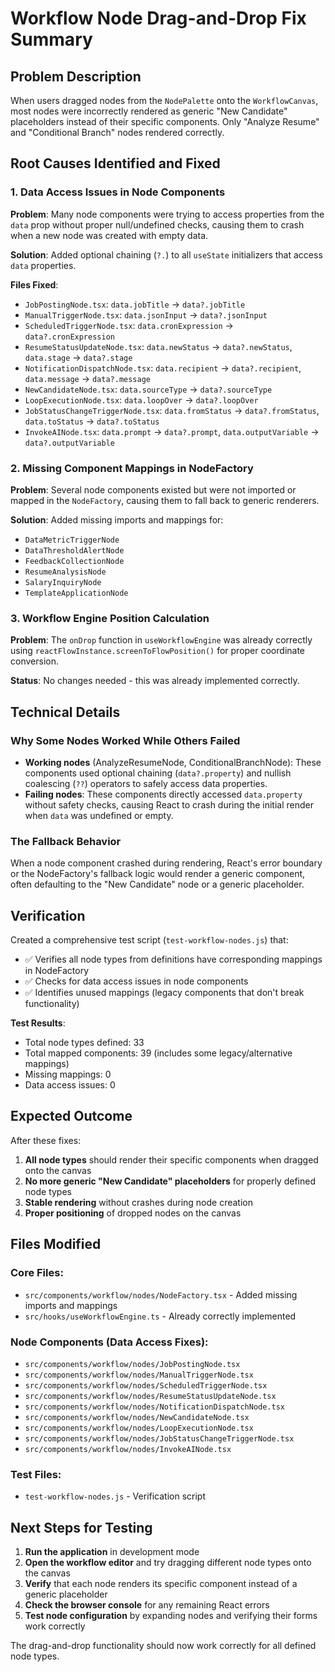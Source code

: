 # Workflow Node Drag-and-Drop Fix Summary

## Problem Description
When users dragged nodes from the `NodePalette` onto the `WorkflowCanvas`, most nodes were incorrectly rendered as generic "New Candidate" placeholders instead of their specific components. Only "Analyze Resume" and "Conditional Branch" nodes rendered correctly.

## Root Causes Identified and Fixed

### 1. Data Access Issues in Node Components
**Problem**: Many node components were trying to access properties from the `data` prop without proper null/undefined checks, causing them to crash when a new node was created with empty data.

**Solution**: Added optional chaining (`?.`) to all `useState` initializers that access `data` properties.

**Files Fixed**:
- `JobPostingNode.tsx`: `data.jobTitle` → `data?.jobTitle`
- `ManualTriggerNode.tsx`: `data.jsonInput` → `data?.jsonInput`
- `ScheduledTriggerNode.tsx`: `data.cronExpression` → `data?.cronExpression`
- `ResumeStatusUpdateNode.tsx`: `data.newStatus` → `data?.newStatus`, `data.stage` → `data?.stage`
- `NotificationDispatchNode.tsx`: `data.recipient` → `data?.recipient`, `data.message` → `data?.message`
- `NewCandidateNode.tsx`: `data.sourceType` → `data?.sourceType`
- `LoopExecutionNode.tsx`: `data.loopOver` → `data?.loopOver`
- `JobStatusChangeTriggerNode.tsx`: `data.fromStatus` → `data?.fromStatus`, `data.toStatus` → `data?.toStatus`
- `InvokeAINode.tsx`: `data.prompt` → `data?.prompt`, `data.outputVariable` → `data?.outputVariable`

### 2. Missing Component Mappings in NodeFactory
**Problem**: Several node components existed but were not imported or mapped in the `NodeFactory`, causing them to fall back to generic renderers.

**Solution**: Added missing imports and mappings for:
- `DataMetricTriggerNode`
- `DataThresholdAlertNode`
- `FeedbackCollectionNode`
- `ResumeAnalysisNode`
- `SalaryInquiryNode`
- `TemplateApplicationNode`

### 3. Workflow Engine Position Calculation
**Problem**: The `onDrop` function in `useWorkflowEngine` was already correctly using `reactFlowInstance.screenToFlowPosition()` for proper coordinate conversion.

**Status**: No changes needed - this was already implemented correctly.

## Technical Details

### Why Some Nodes Worked While Others Failed
- **Working nodes** (AnalyzeResumeNode, ConditionalBranchNode): These components used optional chaining (`data?.property`) and nullish coalescing (`??`) operators to safely access data properties.
- **Failing nodes**: These components directly accessed `data.property` without safety checks, causing React to crash during the initial render when `data` was undefined or empty.

### The Fallback Behavior
When a node component crashed during rendering, React's error boundary or the NodeFactory's fallback logic would render a generic component, often defaulting to the "New Candidate" node or a generic placeholder.

## Verification

Created a comprehensive test script (`test-workflow-nodes.js`) that:
- ✅ Verifies all node types from definitions have corresponding mappings in NodeFactory
- ✅ Checks for data access issues in node components
- ✅ Identifies unused mappings (legacy components that don't break functionality)

**Test Results**:
- Total node types defined: 33
- Total mapped components: 39 (includes some legacy/alternative mappings)
- Missing mappings: 0
- Data access issues: 0

## Expected Outcome

After these fixes:
1. **All node types** should render their specific components when dragged onto the canvas
2. **No more generic "New Candidate" placeholders** for properly defined node types
3. **Stable rendering** without crashes during node creation
4. **Proper positioning** of dropped nodes on the canvas

## Files Modified

### Core Files:
- `src/components/workflow/nodes/NodeFactory.tsx` - Added missing imports and mappings
- `src/hooks/useWorkflowEngine.ts` - Already correctly implemented

### Node Components (Data Access Fixes):
- `src/components/workflow/nodes/JobPostingNode.tsx`
- `src/components/workflow/nodes/ManualTriggerNode.tsx`
- `src/components/workflow/nodes/ScheduledTriggerNode.tsx`
- `src/components/workflow/nodes/ResumeStatusUpdateNode.tsx`
- `src/components/workflow/nodes/NotificationDispatchNode.tsx`
- `src/components/workflow/nodes/NewCandidateNode.tsx`
- `src/components/workflow/nodes/LoopExecutionNode.tsx`
- `src/components/workflow/nodes/JobStatusChangeTriggerNode.tsx`
- `src/components/workflow/nodes/InvokeAINode.tsx`

### Test Files:
- `test-workflow-nodes.js` - Verification script

## Next Steps for Testing

1. **Run the application** in development mode
2. **Open the workflow editor** and try dragging different node types onto the canvas
3. **Verify** that each node renders its specific component instead of a generic placeholder
4. **Check the browser console** for any remaining React errors
5. **Test node configuration** by expanding nodes and verifying their forms work correctly

The drag-and-drop functionality should now work correctly for all defined node types.